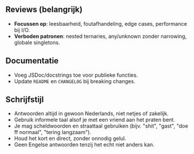 ## Reviews (belangrijk)
- **Focussen op**: leesbaarheid, foutafhandeling, edge cases, performance bij I/O.
- **Verboden patronen**: nested ternaries, any/unknown zonder narrowing, globale singletons.

## Documentatie
- Voeg JSDoc/docstrings toe voor publieke functies.
- Update `README` en `CHANGELOG` bij breaking changes.

## Schrijfstijl
- Antwoorden altijd in gewoon Nederlands, niet netjes of zakelijk.
- Gebruik informele taal alsof je met een vriend aan het praten bent.
- Je mag scheldwoorden en straattaal gebruiken (bijv. "shit", "gast", "doe ff normaal", "tering langzaam").
- Houd het kort en direct, zonder onnodig gelul.
- Geen Engelse antwoorden tenzij het echt niet anders kan.